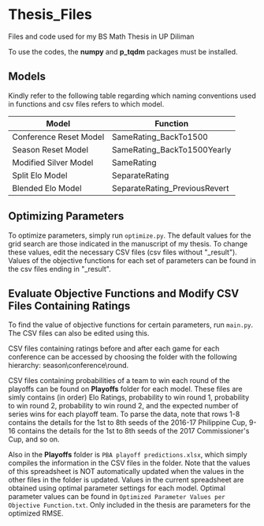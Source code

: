 # Thesis_Files
Files and code used for my BS Math Thesis in UP Diliman

To use the codes, the **numpy** and **p_tqdm** packages must be installed.

## Models

Kindly refer to the following table regarding which naming conventions used in functions and csv files refers to which model.

| Model                   | Function                       |
|-------------------------|--------------------------------|
| Conference Reset Model  | SameRating_BackTo1500          |
| Season Reset Model      | SameRating_BackTo1500Yearly    |
| Modified Silver Model   | SameRating                     |
| Split Elo Model         | SeparateRating                 |
| Blended Elo Model       | SeparateRating_PreviousRevert  |

## Optimizing Parameters

To optimize parameters, simply run `optimize.py`. The default values for the grid search are those indicated in the manuscript of my thesis. To change these values, edit the necessary CSV files (csv files without "_result"). Values of the objective functions for each set of parameters can be found in the csv files ending in "_result".

## Evaluate Objective Functions and Modify CSV Files Containing Ratings

To find the value of objective functions for certain parameters, run `main.py`. The CSV files can also be edited using this.

CSV files containing ratings before and after each game for each conference can be accessed by choosing the folder with the following hierarchy: season\conference\round.

CSV files containing probabilities of a team to win each round of the playoffs can be found on **Playoffs** folder for each model. These files are simly contains (in order) Elo Ratings, probability to win round 1, probability to win round 2, probability to win round 2, and the expected number of series wins for each playoff team. To parse the data, note that rows 1-8 contains the details for the 1st to 8th seeds of the 2016-17 Philippine Cup, 9-16 contains the details for the 1st to 8th seeds of the 2017 Commissioner's Cup, and so on.

Also in the **Playoffs** folder is `PBA playoff predictions.xlsx`, which simply compiles the information in the CSV files in the folder. Note that the values of this spreadsheet is NOT automatically updated when the values in the other files in the folder is updated. Values in the current spreadsheet are obtained using optimal parameter settings for each model. Optimal parameter values can be found in ``Optimized Parameter Values per Objective Function.txt``. Only included in the thesis are parameters for the optimized RMSE.
